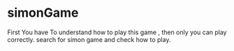 # simonGame 
First You have To understand how to play this game , then only you can play correctly.
search for simon game and check how to play.
